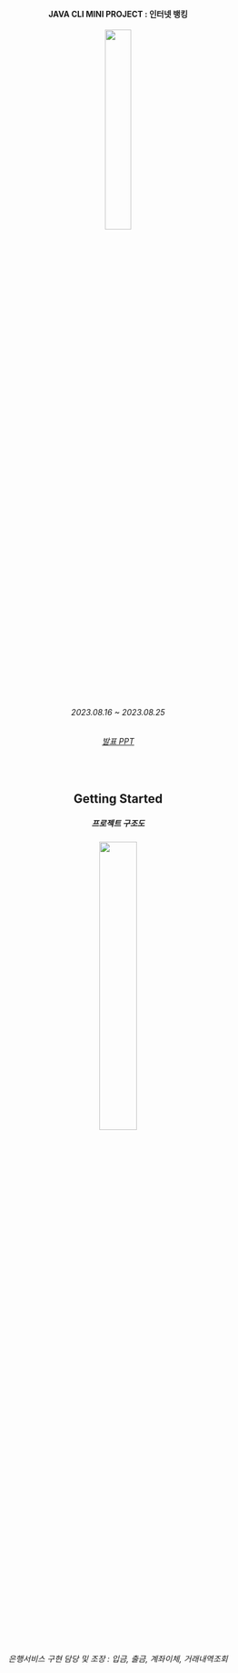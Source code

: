 <div align="center">
  
#### JAVA CLI MINI PROJECT : 인터넷 뱅킹
<img src="https://github.com/121Mbp/minibank/assets/11451648/b78828a1-d148-4c78-a53f-412bda171328" width="30%"></img>
###### 2023.08.16 ~ 2023.08.25
###### [발표 PPT](https://docs.google.com/presentation/d/e/2PACX-1vSeV5xd5uLX2CP8FdMsfD6Vxp5Sbxp1iZQs1uwEi0lOg9WvLPtZJGWylQUxLsDV_2frxw0cAW-G4cUp/pub?start=false&loop=false&delayms=3000)
<br>

## Getting Started

##### 프로젝트 구조도
<img src="https://github.com/121Mbp/minibank/assets/11451648/079bec76-b1b1-4034-890f-44a7684ca8eb" width="36%"></img>

###### 은행서비스 구현 담당 및 조장 : 입금, 출금, 계좌이체, 거래내역조회 
</div>




